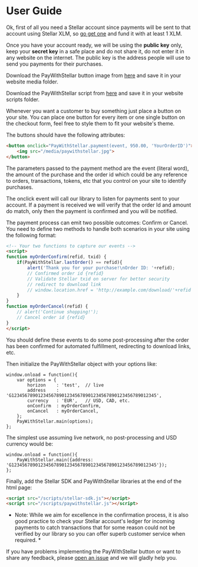 # User Guide

Ok, first of all you need a Stellar account since payments will be sent to that account using Stellar XLM, so [go get one](https://www.stellar.org/account-viewer) and fund it with at least 1 XLM.

Once you have your account ready, we will be using the **public key** only, keep your **secret key** in a safe place and do not share it, do not enter it in any website on the internet. The public key is the address people will use to send you payments for their purchases.

Download the PayWithStellar button image from [here](https://github.com/kuyawa/PayWithStellar/blob/master/media/paywithstellar.jpg) and save it in your website media folder.

Download the PayWithStellar script from [here](https://github.com/kuyawa/PayWithStellar/tree/master/scripts) and save it in your website scripts folder.

Whenever you want a customer to buy something just place a button on your site. You can place one button for every item or one single button on the checkout form, feel free to style them to fit your website's theme.

The buttons should have the following attributes:

````HTML
<button onclick="PayWithStellar.payment(event, 950.00, 'YourOrderID')">
    <img src="/media/paywithstellar.jpg">
</button>
````
The parameters passed to the payment method are the event (literal word), the amount of the purchase and the order id which could be any reference to orders, transactions, tokens, etc that you control on your site to identify purchases.

The onclick event will call our library to listen for payments sent to your account. If a payment is received we will verify that the order Id and amount do match, only then the payment is confirmed and you will be notified.

The payment process can emit two possible outcomes: Confirm or Cancel. You need to define two methods to handle both scenarios in your site using the following format:

````HTML
<!-- Your two functions to capture our events -->
<script>
function myOrderConfirm(refid, txid) {
    if(PayWithStellar.lastOrder() == refid){
        alert('Thank you for your purchase!\nOrder ID: '+refid);
        // Confirmed order id {refid}
        // Validate Stellar txid on server for better security
        // redirect to download link
        // window.location.href = 'http://example.com/download/'+refid
    }
}
function myOrderCancel(refid) {
    // alert('Continue shopping!');
    // Cancel order id {refid}
}
</script>
````

You should define these events to do some post-processing after the order has been confirmed for automated fulfillment, redirecting to download links, etc.

Then initialize the PayWithStellar object with your options like:

````JS
window.onload = function(){ 
    var options = {
        horizon    : 'test',  // live
        address    : 'G1234567890123456789012345678901234567890123456789012345',
        currency   : 'EUR',   // USD, CAD, etc.
        onConfirm  : myOrderConfirm,
        onCancel   : myOrderCancel,
    };
    PayWithStellar.main(options);
};
````

The simplest use assuming live network, no post-processing and USD currency would be:

````JS
window.onload = function(){ 
    PayWithStellar.main({address: 'G1234567890123456789012345678901234567890123456789012345'});
};
````

Finally, add the Stellar SDK and PayWithStellar libraries at the end of the html page:

````HTML
<script src="/scripts/stellar-sdk.js"></script>
<script src="/scripts/paywithstellar.js"></script>
````

* Note: While we aim for excellence in the confirmation process, it is also good practice to check your Stellar account's ledger for incoming payments to catch transactions that for some reason could not be verified by our library so you can offer superb customer service when required. *

If you have problems implementing the PayWithStellar button or want to share any feedback, please [open an issue](https://github.com/kuyawa/PayWithStellar/issues) and we will gladly help you.

